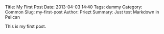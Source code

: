 Title: My First Post
Date: 2013-04-03 14:40
Tags: dummy
Category: Common
Slug: my-first-post
Author: Priezt
Summary: Just test Markdown in Pelican

This is my first post.
